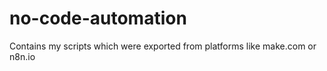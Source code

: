 # no-code-automation
Contains my scripts which were exported from platforms like make.com or n8n.io
